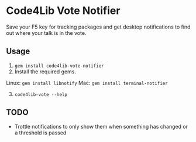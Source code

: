 # Code4Lib Vote Notifier

Save your F5 key for tracking packages and get desktop notifications to find out where your talk is in the vote.

## Usage

1. `gem install code4lib-vote-notifier`
2. Install the required gems.

Linux: `gem install libnotify`
Mac: `gem install terminal-notifier`

3. `code4lib-vote --help`


## TODO 
- Trottle notifications to only show them when something has changed or a threshold is passed



